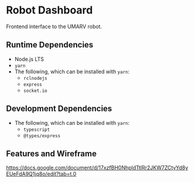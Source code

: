 # Robot Dashboard

Frontend interface to the UMARV robot.

## Runtime Dependencies
* Node.js LTS
* `yarn`
* The following, which can be installed with `yarn`:
    * `rclnodejs`
    * `express`
    * `socket.io`

## Development Dependencies
* The following, which can be installed with `yarn`:
    * `typescript`
    * `@types/express`

## Features and Wireframe
https://docs.google.com/document/d/17xzfBH0NhpldTtIRr2JKW7ZCtyYd8yEUeFdA9Q1jq8o/edit?tab=t.0